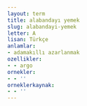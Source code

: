 ```yaml
---
layout: term
title: alabandayı yemek
slug: alabandayi-yemek
letter: A
lisan: Türkçe
anlamlar:
- adamakıllı azarlanmak
ozellikler:
- - argo
ornekler:
- - ''
orneklerkaynak:
- - ''
---
```

